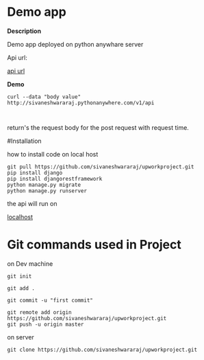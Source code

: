 # Demo app


<!-- Strong -->
__Description__

Demo app deployed on python anywhare server

Api url:
<!-- links -->
[api url ](http://sivaneshwararaj.pythonanywhere.com/v1/api)

__Demo__

<!-- code blocks -->
```
curl --data "body value" http://sivaneshwararaj.pythonanywhere.com/v1/api



```

return's the request body for the post request with request time.


<!-- inline code block -->



#Installation


how to install code on local host

<!-- code blocks -->
```
git pull https://github.com/sivaneshwararaj/upworkproject.git
pip install django
pip install djangorestframework
python manage.py migrate
python manage.py runserver

```
the api will run on 
<!-- links -->
[localhost](http://localhost:8000/v1/api)

<!-- code blocks-->


#  Git commands used in Project

on Dev machine 
```
git init 

git add .

git commit -u "first commit"

git remote add origin https://github.com/sivaneshwararaj/upworkproject.git
git push -u origin master
```
on server

```
git clone https://github.com/sivaneshwararaj/upworkproject.git
```




